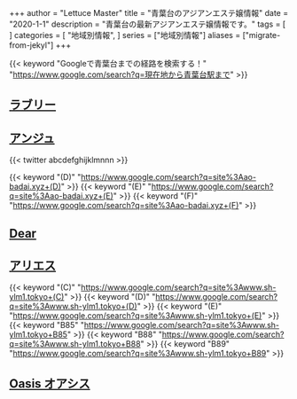 +++
author = "Lettuce Master"
title = "青葉台のアジアンエステ嬢情報"
date = "2020-1-1"
description = "青葉台の最新アジアンエステ嬢情報です。"
tags = [
]
categories = [
    "地域別情報",
]
series = ["地域別情報"]
aliases = ["migrate-from-jekyl"]
+++

{{< keyword "Googleで青葉台までの経路を検索する！" "https://www.google.com/search?q=現在地から青葉台駅まで" >}}

## [ラブリー](http://www.olth8.xyz/)


## [アンジュ](https://ao-badai.xyz/)


{{< twitter abcdefghijklmnnn >}}

{{< keyword "(D)" "https://www.google.com/search?q=site%3Aao-badai.xyz+(D)" >}} {{< keyword "(E)" "https://www.google.com/search?q=site%3Aao-badai.xyz+(E)" >}} {{< keyword "(F)" "https://www.google.com/search?q=site%3Aao-badai.xyz+(F)" >}} 

## [Dear](http://hfmn4.xyz/)


## [アリエス](http://www.sh-ylm1.tokyo/)
{{< keyword "(C)" "https://www.google.com/search?q=site%3Awww.sh-ylm1.tokyo+(C)" >}} {{< keyword "(D)" "https://www.google.com/search?q=site%3Awww.sh-ylm1.tokyo+(D)" >}} {{< keyword "(E)" "https://www.google.com/search?q=site%3Awww.sh-ylm1.tokyo+(E)" >}} {{< keyword "B85" "https://www.google.com/search?q=site%3Awww.sh-ylm1.tokyo+B85" >}} {{< keyword "B88" "https://www.google.com/search?q=site%3Awww.sh-ylm1.tokyo+B88" >}} {{< keyword "B89" "https://www.google.com/search?q=site%3Awww.sh-ylm1.tokyo+B89" >}} 

## [Oasis オアシス](http://est-room.com/)


